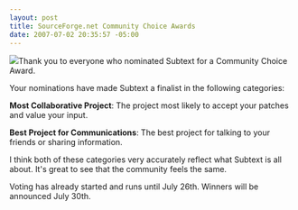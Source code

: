 ```yaml
---
layout: post
title: SourceForge.net Community Choice Awards
date: 2007-07-02 20:35:57 -05:00
---
```


[![](http://static.sourceforge.net/images/cca/cca.png)](http://sourceforge.net/community/index.php/landing-pages/cca07/)Thank you to everyone who nominated Subtext for a Community Choice Award.

Your nominations have made Subtext a finalist in the following categories:

**Most Collaborative Project**: The project most likely to accept your patches and value your input.

**Best Project for Communications**: The best project for talking to your friends or sharing information.

I think both of these categories very accurately reflect what Subtext is all about. It's great to see that the community feels the same.

Voting has already started and runs until July 26th. Winners will be announced July 30th.
